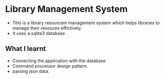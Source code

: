 # Library Management System
* This is a library resourcem management system which helps libraries to manage their resouces effictively.
* It uses a sqlite3 database

## What I learnt
* Connecting the application with the database.
* Command processor design pattern.
* parsing json data.
